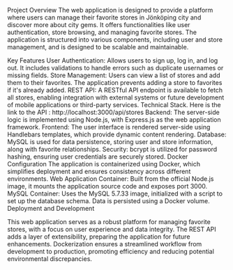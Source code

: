 Project Overview
The web application is designed to provide a platform where users can manage their favorite stores in Jönköping city and discover more about city gems. It offers functionalities like user authentication, store browsing, and managing favorite stores. The application is structured into various components, including user and store management, and is designed to be scalable and maintainable.

Key Features
User Authentication: Allows users to sign up, log in, and log out. It includes validations to handle errors such as duplicate usernames or missing fields.
Store Management: Users can view a list of stores and add them to their favorites. The application prevents adding a store to favorites if it's already added.
REST API: A RESTful API endpoint is available to fetch all stores, enabling integration with external systems or future development of mobile applications or third-party services.
Technical Stack. Here is the link to the API : http://localhost:3000/api/stores
Backend: The server-side logic is implemented using Node.js, with Express.js as the web application framework.
Frontend: The user interface is rendered server-side using Handlebars templates, which provide dynamic content rendering.
Database: MySQL is used for data persistence, storing user and store information, along with favorite relationships.
Security: bcrypt is utilized for password hashing, ensuring user credentials are securely stored.
Docker Configuration
The application is containerized using Docker, which simplifies deployment and ensures consistency across different environments.
Web Application Container: Built from the official Node.js image, it mounts the application source code and exposes port 3000.
MySQL Container: Uses the MySQL 5.7.33 image, initialized with a script to set up the database schema. Data is persisted using a Docker volume.
Deployment and Development

This web application serves as a robust platform for managing favorite stores, with a focus on user experience and data integrity. The REST API adds a layer of extensibility, preparing the application for future enhancements. Dockerization ensures a streamlined workflow from development to production, promoting efficiency and reducing potential environmental discrepancies.
